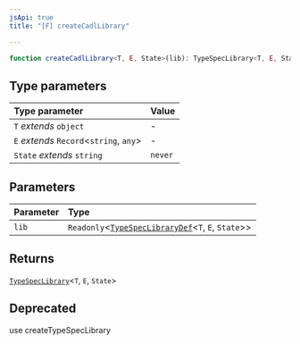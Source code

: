 ```yaml
---
jsApi: true
title: "[F] createCadlLibrary"

---
```

```ts
function createCadlLibrary<T, E, State>(lib): TypeSpecLibrary<T, E, State>
```

## Type parameters

| Type parameter | Value |
| :------ | :------ |
| `T` *extends* `object` | - |
| `E` *extends* `Record`<`string`, `any`\> | - |
| `State` *extends* `string` | `never` |

## Parameters

| Parameter | Type |
| :------ | :------ |
| `lib` | `Readonly`<[`TypeSpecLibraryDef`](../interfaces/TypeSpecLibraryDef.md)<`T`, `E`, `State`\>\> |

## Returns

[`TypeSpecLibrary`](../interfaces/TypeSpecLibrary.md)<`T`, `E`, `State`\>

## Deprecated

use createTypeSpecLibrary
